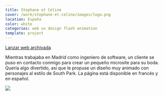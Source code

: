 ```yaml
---
title: Stephane et Celine
cover: /work/stephane-et-celine/images/logo.png
location: España
color: white
categories: web ux design flash animation
template: project
---
```


<p class="align-center">
<a class="btn external" role="button" href="http://work.joanmira.com/webs/stephane/" target="_blank">Lanzar web archivada</a></p>

Mientras trabajaba en Madrid como ingeniero de software, un cliente se puso en contacto conmigo para crear un pequeño microsite para su boda. Quería algo divertido, así que le propuse un diseño muy animado con personajes al estilo de South Park. La página está disponible en francés y en español.

![](/work/stephane-et-celine/images/1.png)
